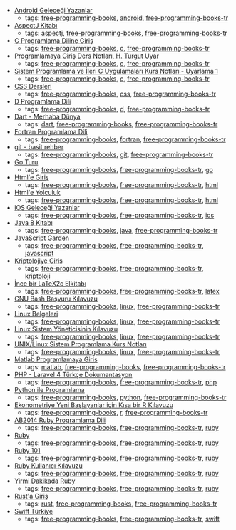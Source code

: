 * [Android Geleceği Yazanlar](https://gelecegiyazanlar.turkcell.com.tr/konu/android)
    * tags: [free-programming-books](../tags/free-programming-books.md), [android](../tags/android.md), [free-programming-books-tr](../tags/free-programming-books-tr.md)
* [AspectJ Kitabı](http://kodcu.com/aspectj-ebook/)
    * tags: [aspectj](../tags/aspectj.md), [free-programming-books](../tags/free-programming-books.md), [free-programming-books-tr](../tags/free-programming-books-tr.md)
* [C Programlama Diline Giriş](http://www1.gantep.edu.tr/~bingul/c/index.php)
    * tags: [free-programming-books](../tags/free-programming-books.md), [c](../tags/c.md), [free-programming-books-tr](../tags/free-programming-books-tr.md)
* [Programlamaya Giriş Ders Notları, H. Turgut Uyar](http://web.itu.edu.tr/uyar/programlama/)
    * tags: [free-programming-books](../tags/free-programming-books.md), [c](../tags/c.md), [free-programming-books-tr](../tags/free-programming-books-tr.md)
* [Sistem Programlama ve İleri C Uygulamaları Kurs Notları - Uyarlama 1](http://www.kaanaslan.com/resource/course_note/download_file.php?file_id=16)
    * tags: [free-programming-books](../tags/free-programming-books.md), [c](../tags/c.md), [free-programming-books-tr](../tags/free-programming-books-tr.md)
* [CSS Dersleri](http://fatihhayrioglu.com/css-dersleri/)
    * tags: [free-programming-books](../tags/free-programming-books.md), [css](../tags/css.md), [free-programming-books-tr](../tags/free-programming-books-tr.md)
* [D Programlama Dili](http://ddili.org/ders/d/D_Programlama_Dili.pdf)
    * tags: [free-programming-books](../tags/free-programming-books.md), [d](../tags/d.md), [free-programming-books-tr](../tags/free-programming-books-tr.md)
* [Dart - Merhaba Dünya](http://dartogreniyorum.blogspot.com.tr/2013/03/yeniden-dart.html?view=sidebar)
    * tags: [dart](../tags/dart.md), [free-programming-books](../tags/free-programming-books.md), [free-programming-books-tr](../tags/free-programming-books-tr.md)
* [Fortran Programlama Dili](http://www1.gantep.edu.tr/~bingul/f95/index.php)
    * tags: [free-programming-books](../tags/free-programming-books.md), [fortran](../tags/fortran.md), [free-programming-books-tr](../tags/free-programming-books-tr.md)
* [git - basit rehber](http://rogerdudler.github.io/git-guide/index.tr.html)
    * tags: [free-programming-books](../tags/free-programming-books.md), [git](../tags/git.md), [free-programming-books-tr](../tags/free-programming-books-tr.md)
* [Go Turu](https://go-tour-turkish.appspot.com/welcome/1)
    * tags: [free-programming-books](../tags/free-programming-books.md), [free-programming-books-tr](../tags/free-programming-books-tr.md), [go](../tags/go.md)
* [Html'e Giriş](http://www.htmldersleri.org)
    * tags: [free-programming-books](../tags/free-programming-books.md), [free-programming-books-tr](../tags/free-programming-books-tr.md), [html](../tags/html.md)
* [Html'e Yolculuk](https://github.com/paufsc/journey-to-html)
    * tags: [free-programming-books](../tags/free-programming-books.md), [free-programming-books-tr](../tags/free-programming-books-tr.md), [html](../tags/html.md)
* [iOS Geleceği Yazanlar](https://gelecegiyazanlar.turkcell.com.tr/konu/ios)
    * tags: [free-programming-books](../tags/free-programming-books.md), [free-programming-books-tr](../tags/free-programming-books-tr.md), [ios](../tags/ios.md)
* [Java 8 Kitabı](http://kodcu.com/java-8-ebook/)
    * tags: [free-programming-books](../tags/free-programming-books.md), [java](../tags/java.md), [free-programming-books-tr](../tags/free-programming-books-tr.md)
* [JavaScript Garden](http://bonsaiden.github.io/JavaScript-Garden/tr)
    * tags: [free-programming-books](../tags/free-programming-books.md), [free-programming-books-tr](../tags/free-programming-books-tr.md), [javascript](../tags/javascript.md)
* [Kriptolojiye Giris](http://iam.metu.edu.tr/sites/iam.metu.edu.tr/files/UYGULAMALI%20MATEMAT_Kriptolojiye%20giris%20ders%20notlar%C4%B1.pdf)
    * tags: [free-programming-books](../tags/free-programming-books.md), [free-programming-books-tr](../tags/free-programming-books-tr.md), [kriptoloji](../tags/kriptoloji.md)
* [İnce bir LaTeX2ε Elkitabı](http://www.ctan.org/tex-archive/info/lshort/turkish)
    * tags: [free-programming-books](../tags/free-programming-books.md), [free-programming-books-tr](../tags/free-programming-books-tr.md), [latex](../tags/latex.md)
* [GNU Bash Başvuru Kılavuzu](http://belgeler.org/bashref/bashref.html)
    * tags: [free-programming-books](../tags/free-programming-books.md), [linux](../tags/linux.md), [free-programming-books-tr](../tags/free-programming-books-tr.md)
* [Linux Belgeleri](http://belgeler.org/howto/howtos.html)
    * tags: [free-programming-books](../tags/free-programming-books.md), [linux](../tags/linux.md), [free-programming-books-tr](../tags/free-programming-books-tr.md)
* [Linux Sistem Yöneticisinin Kılavuzu](http://belgeler.org/sag/sag.html)
    * tags: [free-programming-books](../tags/free-programming-books.md), [linux](../tags/linux.md), [free-programming-books-tr](../tags/free-programming-books-tr.md)
* [UNIX/Linux Sistem Programlama Kurs Notları](http://www.kaanaslan.com/resource/course_note/course_note.php)
    * tags: [free-programming-books](../tags/free-programming-books.md), [linux](../tags/linux.md), [free-programming-books-tr](../tags/free-programming-books-tr.md)
* [Matlab Programlamaya Giris](http://ismailari.com/blog/matlab-programlamaya-giris/)
    * tags: [matlab](../tags/matlab.md), [free-programming-books](../tags/free-programming-books.md), [free-programming-books-tr](../tags/free-programming-books-tr.md)
* [PHP - Laravel 4 Türkçe Dokumantasyon](https://leanpub.com/laravel4-tr)
    * tags: [free-programming-books](../tags/free-programming-books.md), [free-programming-books-tr](../tags/free-programming-books-tr.md), [php](../tags/php.md)
* [Python ile Programlama](http://belgeler.istihza.com/py3/)
    * tags: [free-programming-books](../tags/free-programming-books.md), [python](../tags/python.md), [free-programming-books-tr](../tags/free-programming-books-tr.md)
* [Ekonometriye Yeni Başlayanlar için Kısa bir R Kılavuzu](https://github.com/emraher/eybkbrk)
    * tags: [free-programming-books](../tags/free-programming-books.md), [r](../tags/r.md), [free-programming-books-tr](../tags/free-programming-books-tr.md)
* [AB2014 Ruby Programlama Dili](https://github.com/leylaKapi/AB2014-Ruby-Programlama-Dili/blob/master/Ruby_AB2014.md)
    * tags: [free-programming-books](../tags/free-programming-books.md), [free-programming-books-tr](../tags/free-programming-books-tr.md), [ruby](../tags/ruby.md)
* [Ruby](https://www.ruby-lang.org/tr/)
    * tags: [free-programming-books](../tags/free-programming-books.md), [free-programming-books-tr](../tags/free-programming-books-tr.md), [ruby](../tags/ruby.md)
* [Ruby 101](https://www.gitbook.com/book/vigo/ruby-101/details)
    * tags: [free-programming-books](../tags/free-programming-books.md), [free-programming-books-tr](../tags/free-programming-books-tr.md), [ruby](../tags/ruby.md)
* [Ruby Kullanıcı Kılavuzu](http://www.belgeler.org/uygulamalar/ruby/ruby-ug.html)
    * tags: [free-programming-books](../tags/free-programming-books.md), [free-programming-books-tr](../tags/free-programming-books-tr.md), [ruby](../tags/ruby.md)
* [Yirmi Dakikada Ruby](https://www.ruby-lang.org/tr/documentation/quickstart/)
    * tags: [free-programming-books](../tags/free-programming-books.md), [free-programming-books-tr](../tags/free-programming-books-tr.md), [ruby](../tags/ruby.md)
* [Rust'a Giriş](http://bit.ly/rustagiris)
    * tags: [rust](../tags/rust.md), [free-programming-books](../tags/free-programming-books.md), [free-programming-books-tr](../tags/free-programming-books-tr.md)
* [Swift Türkiye](http://www.swiftturkiye.org)
    * tags: [free-programming-books](../tags/free-programming-books.md), [free-programming-books-tr](../tags/free-programming-books-tr.md), [swift](../tags/swift.md)
